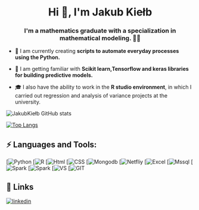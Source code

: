 


<h1 align="center">Hi 👋, I'm Jakub Kiełb</h1>
<h3 align="center">I'm a mathematics graduate with a specialization in mathematical modeling. 👨‍💻</h3>

- 🌱 I am currently creating **scripts to automate everyday processes using the Python.**

- 🤝 I am getting familiar with **Scikit learn,Tensorflow and keras libraries for building predictive models.**

- 🎓 I also have the ability to work in the **R studio environment**, in which I carried out regression and analysis of variance projects at the university.

![JakubKiełb GitHub stats](https://github-readme-stats.vercel.app/api?username=Thizz00&show_icons=true&theme=radical)

[![Top Langs](https://github-readme-stats.vercel.app/api/top-langs/?username=Thizz00&langs_count=8&theme=radical)](https://github.com/Thizz00/github-readme-stats)

## ⚡ Languages and Tools:

[![Python](https://img.shields.io/badge/Python-14354C?style=for-the-badge&logo=python&logoColor=white)
[![R](https://img.shields.io/badge/R-276DC3?style=for-the-badge&logo=r&logoColor=white)
[![Html](https://img.shields.io/badge/HTML5-E34F26?style=for-the-badge&logo=html5&logoColor=white)
[![CSS](https://img.shields.io/badge/CSS-239120?&style=for-the-badge&logo=css3&logoColor=white)
[![Mongodb](https://img.shields.io/badge/MongoDB-4EA94B?style=for-the-badge&logo=mongodb&logoColor=white)
[![Netfliy](https://img.shields.io/badge/Netlify-00C7B7?style=for-the-badge&logo=netlify&logoColor=white)
[![Excel](https://img.shields.io/badge/Microsoft_Excel-217346?style=for-the-badge&logo=microsoft-excel&logoColor=white)
[![Mssql](https://img.shields.io/badge/Microsoft_SQL_Server-CC2927?style=for-the-badge&logo=microsoft-sql-server&logoColor=white)
[![Spark](https://img.shields.io/badge/Spark%20AR-FF5C83?style=for-the-badge&logo=SparkAR&logoColor=white)
[![Spark](https://img.shields.io/badge/RStudio-75AADB?style=for-the-badge&logo=RStudio&logoColor=white)
[![VS](https://img.shields.io/badge/Visual_Studio-5C2D91?style=for-the-badge&logo=visual%20studio&logoColor=white)
[![GIT](https://img.shields.io/badge/GIT-E44C30?style=for-the-badge&logo=git&logoColor=white)

## 🔗 Links
[![linkedin](https://img.shields.io/badge/linkedin-0A66C2?style=for-the-badge&logo=linkedin&logoColor=white)](https://www.linkedin.com/in/jakub-kiełb/)
